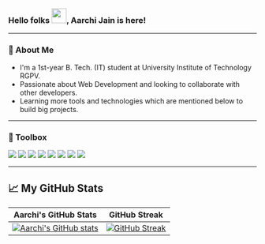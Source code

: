 ### Hello folks <img src="https://raw.githubusercontent.com/MartinHeinz/MartinHeinz/master/wave.gif" width="30px">, Aarchi Jain is here!

---

### 🚀 About Me
- I'm a 1st-year B. Tech. (IT) student at University Institute of Technology RGPV.
- Passionate about Web Development and looking to collaborate with other developers. 
- Learning more tools and technologies which are mentioned below to build big projects.

---

### 🧰 Toolbox
![](https://img.shields.io/badge/HTML5-E34F26?style=for-the-badge&logo=html5&logoColor=white)
![](https://img.shields.io/badge/CSS3-1572B6?style=for-the-badge&logo=css3&logoColor=white)
![](https://img.shields.io/badge/JavaScript-F7DF1E?style=for-the-badge&logo=javascript&logoColor=black)
![](https://img.shields.io/badge/Bootstrap-5A3C84?style=for-the-badge&logo=bootstrap&logoColor=white)
![](https://img.shields.io/badge/CPP-7AB5CF?style=for-the-badge&logo=cplusplus&logoColor=white)
![](https://img.shields.io/badge/Git-3E2C00?style=for-the-badge&logo=git&logoColor=F1502F)
![](https://img.shields.io/badge/GitHub-fafafa?style=for-the-badge&logo=github&logoColor=4078c0)
![](https://img.shields.io/badge/Markdown-000000?style=for-the-badge&logo=markdown&logoColor=white)

---
  
## &#x1f4c8; My GitHub Stats
| Aarchi's GitHub Stats | GitHub Streak |
| --- | --- |
[![Aarchi's GitHub stats](https://github-readme-stats.vercel.app/api?username=aarchijain1&show_icons=true)](https://github.com/aarchijain1) | [![GitHub Streak](https://github-readme-streak-stats.herokuapp.com?user=aarchijain1)](https://github.com/aarchijain1) |
